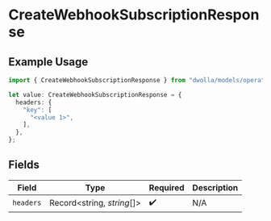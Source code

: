 # CreateWebhookSubscriptionResponse

## Example Usage

```typescript
import { CreateWebhookSubscriptionResponse } from "dwolla/models/operations";

let value: CreateWebhookSubscriptionResponse = {
  headers: {
    "key": [
      "<value 1>",
    ],
  },
};
```

## Fields

| Field                      | Type                       | Required                   | Description                |
| -------------------------- | -------------------------- | -------------------------- | -------------------------- |
| `headers`                  | Record<string, *string*[]> | :heavy_check_mark:         | N/A                        |